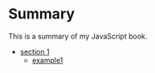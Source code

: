 # Summary

This is a summary of my JavaScript book.

* [section 1](section1/README.md)
	* [example1](section1/example1.md)
